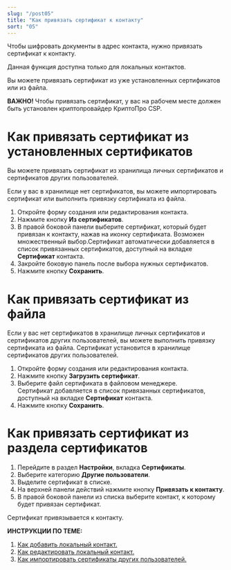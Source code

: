 ```yaml
---
slug: "/post05"
title: "Как привязать сертификат к контакту"
sort: "05"
---
```


Чтобы шифровать документы в адрес контакта, нужно привязать сертификат к контакту.

Данная функция доступна только для локальных контактов.

Вы можете привязать сертификат из уже установленных сертификатов или из файла.

**ВАЖНО!**  Чтобы привязать сертификат, у вас на рабочем месте должен быть установлен криптопровайдер КриптоПро CSP.  

# Как привязать сертификат из установленных сертификатов

Вы можете привязать сертификат из хранилища личных сертификатов и сертификатов других пользователей.

Если у вас в хранилище нет сертификатов, вы можете импортировать сертификат или выполнить привязку сертификата из файла.

1. Откройте форму создания или редактирования контакта.
2. Нажмите кнопку **Из сертификатов**.
3. В правой боковой панели выберите сертификат, который будет привязан к контакту, нажав на иконку сертификата.  Возможен множественный выбор.Сертификат автоматически добавляется в список привязанных сертификатов, доступный на вкладке **Сертификат** контакта.  
4. Закройте боковую панель после выбора нужных сертификатов.
5. Нажмите кнопку **Сохранить**.

# Как привязать сертификат из файла

Если у вас нет сертификатов в хранилище личных сертификатов и сертификатов других пользователей, вы можете выполнить привязку сертификата из файла. Сертификат установится в хранилище сертификатов других пользователей.

1. Откройте форму создания или редактирования контакта.
2. Нажмите кнопку **Загрузить сертификат**.
3. Выберите файл сертификата в файловом менеджере.  
    Сертификат добавляется в список привязанных сертификатов, доступный на вкладке **Сертификат** контакта.
4. Нажмите кнопку **Сохранить**.

# Как привязать сертификат из раздела сертификатов

1. Перейдите в раздел **Настройки**, вкладка **Сертификаты**.
2. Выберите категорию **Другие пользователи**.
3. Выделите сертификат в списке.
4. На верхней панели действий нажмите кнопку **Привязать к контакту**.
5. В правой боковой панели из списка выберите контакт, к которому будет привязан сертификат.

Сертификат привязывается к контакту.

**ИНСТРУКЦИИ ПО ТЕМЕ:**  
1. [Как добавить локальный контакт.](https://docs.cryptoarm.ru/06-v3.2/006-contacts/02-add-contact)  
2. [Как редактировать локальный контакт.](https://docs.cryptoarm.ru/06-v3.2/006-contacts/06-edit-contact)  
3. [Как импортировать сертификаты других пользователей.](https://docs.cryptoarm.ru/06-v3.2/008-certs/06-import-certs)    